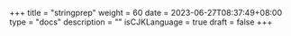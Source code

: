 +++
title = "stringprep"
weight = 60
date = 2023-06-27T08:37:49+08:00
type = "docs"
description = ""
isCJKLanguage = true
draft = false
+++